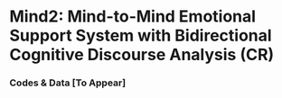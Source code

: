 # Mind2: Mind-to-Mind Emotional Support System with Bidirectional Cognitive Discourse Analysis (CR)
### Codes & Data [To Appear]
